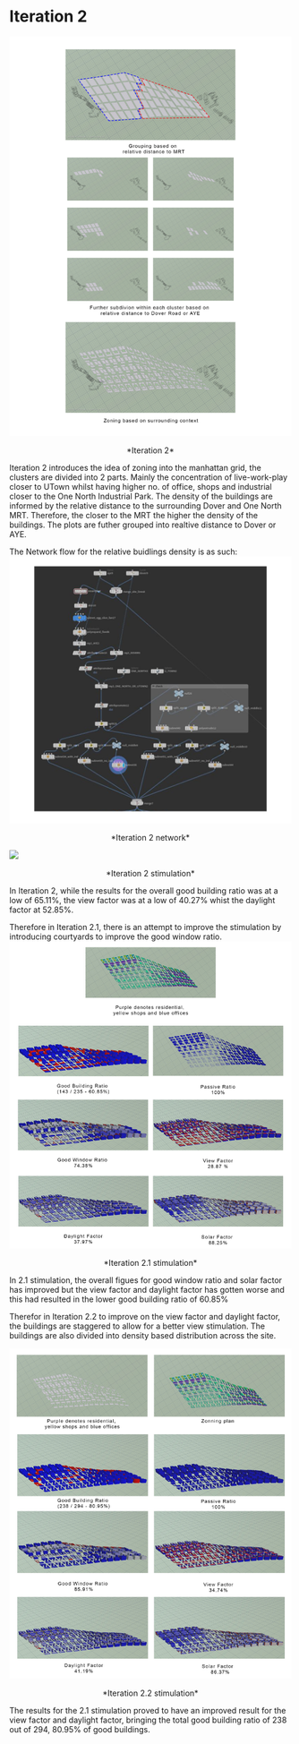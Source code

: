 # Iteration 2

![](imgs/2-2.jpg)
<p align="center"> *Iteration 2*

Iteration 2 introduces the idea of zoning into the manhattan grid, the clusters are divided into 2 parts. Mainly the concentration of live-work-play closer to UTown whilst having higher no. of office, shops and industrial closer to the One North Industrial Park. The density of the buildings are informed by the relative distance to the surrounding Dover and One North MRT. Therefore, the closer to the MRT the higher the density of the buildings. The plots are futher grouped into realtive distance to Dover or AYE.

The Network flow for the relative buidlings density is as such:
![](imgs/2-1.jpg)
<p align="center"> *Iteration 2 network*

![](imgs/2-3.jpg)
<p align="center"> *Iteration 2 stimulation*
  
In Iteration 2, while the results for the overall good building ratio was at a low of 65.11%, the view factor was at a low of 40.27% whist the daylight factor at 52.85%.  

Therefore in Iteration 2.1, there is an attempt to improve the stimulation by introducing courtyards to improve the good window ratio.
![](imgs/2a-2.jpg)
<p align="center"> *Iteration 2.1 stimulation*

In 2.1 stimulation, the overall figues for good window ratio and solar factor has improved but the view factor and daylight factor has gotten worse and this had resulted in the lower good building ratio of 60.85%

Therefor in Iteration 2.2 to improve on the view factor and daylight factor, the buildings are staggered to allow for a better view stimulation. The buildings are also divided into density based distribution across the site. 

![](imgs/2b-1.jpg)
<p align="center"> *Iteration 2.2 stimulation*

The results for the 2.1 stimulation proved to have an improved result for the view factor and daylight factor, bringing the total good building ratio of 238 out of 294, 80.95% of good buildings.


